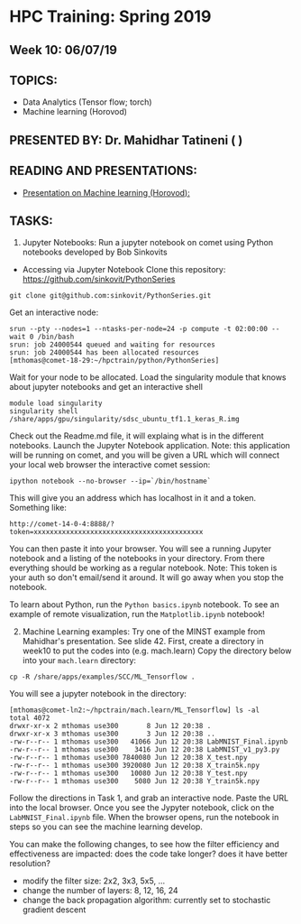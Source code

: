 # HPC Training:  Spring 2019
## Week 10:  06/07/19

## TOPICS: 
* Data Analytics (Tensor flow; torch) 
* Machine learning (Horovod) 
## PRESENTED BY: Dr. Mahidhar Tatineni ( )	

## READING AND PRESENTATIONS:
* [Presentation on Machine learning (Horovod):](https://github.com/sdsc-hpc-students/hpc-training-spring2019/blob/master/wk10-06-07-19/DL_TensorFlow_PyTorch_Horovod.pdf)

## TASKS:
1. Jupyter Notebooks: Run a jupyter notebook on comet using Python notebooks developed by Bob Sinkovits
* Accessing via Jupyter Notebook
Clone this repository:   https://github.com/sinkovit/PythonSeries
```
git clone git@github.com:sinkovit/PythonSeries.git
```

Get an interactive node:
```
srun --pty --nodes=1 --ntasks-per-node=24 -p compute -t 02:00:00 --wait 0 /bin/bash
srun: job 24000544 queued and waiting for resources
srun: job 24000544 has been allocated resources
[mthomas@comet-18-29:~/hpctrain/python/PythonSeries] 
```
Wait for your node to be allocated.
Load the singularity module that knows about jupyter notebooks and get an interactive shell
```
module load singularity
singularity shell /share/apps/gpu/singularity/sdsc_ubuntu_tf1.1_keras_R.img
```
Check out the Readme.md file, it will explaing what is in the different notebooks.
Launch the Jupyter Notebook application. 
Note: this application will be running on comet, and you will be given a URL which will connect your local web browser the interactive comet session:
```
ipython notebook --no-browser --ip=`/bin/hostname`
```
This will give you an address which has localhost in it and a token. Something
like:
```
http://comet-14-0-4:8888/?token=xxxxxxxxxxxxxxxxxxxxxxxxxxxxxxxxxxxxxxxxxx
```
You can then paste it into your browser. You will see a running Jupyter
notebook and a listing of the notebooks in your directory. From there everything should be working as a regular notebook.
Note: This token is your auth so don't email/send it around. It will go away when you stop the notebook. 

To learn about Python, run the ```Python basics.ipynb```   notebook.
To see an example of remote visualization, run the  ```Matplotlib.ipynb```  notebook!



2.  Machine Learning examples:
Try one of the MINST example from Mahidhar's presentation. See slide 42. 
First, create a directory in week10 to put the codes into (e.g. mach.learn)
Copy the directory below into your ```mach.learn``` directory:
```
cp -R /share/apps/examples/SCC/ML_Tensorflow .
```
You will see a jupyter notebook in the directory:  
```
[mthomas@comet-ln2:~/hpctrain/mach.learn/ML_Tensorflow] ls -al 
total 4072
drwxr-xr-x 2 mthomas use300       8 Jun 12 20:38 .
drwxr-xr-x 3 mthomas use300       3 Jun 12 20:38 ..
-rw-r--r-- 1 mthomas use300   41066 Jun 12 20:38 LabMNIST_Final.ipynb
-rw-r--r-- 1 mthomas use300    3416 Jun 12 20:38 LabMNIST_v1_py3.py
-rw-r--r-- 1 mthomas use300 7840080 Jun 12 20:38 X_test.npy
-rw-r--r-- 1 mthomas use300 3920080 Jun 12 20:38 X_train5k.npy
-rw-r--r-- 1 mthomas use300   10080 Jun 12 20:38 Y_test.npy
-rw-r--r-- 1 mthomas use300    5080 Jun 12 20:38 Y_train5k.npy
```
Follow the directions in Task 1, and grab an interactive node.
Paste the URL into the local browser. Once you see the Jypyter notebook, 
click on the ```LabMNIST_Final.ipynb``` file.
When the browser opens, run the notebook in steps so you can see the machine learning develop.

You can make the following changes, to see how the filter efficiency and effectiveness are impacted: does the code take longer? does it have better resolution?
* modify the filter size: 2x2, 3x3, 5x5, ... 
* change the number of layers: 8, 12, 16, 24 
* change the back propagation algorithm: currently set to stochastic gradient descent




